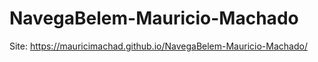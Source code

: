 # NavegaBelem-Mauricio-Machado
Site:  https://mauricimachad.github.io/NavegaBelem-Mauricio-Machado/
